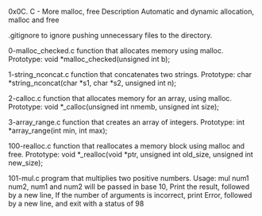 0x0C. C - More malloc, free
Description
Automatic and dynamic allocation, malloc and free

.gitignore to ignore pushing unnecessary files to the directory.

0-malloc_checked.c function that allocates memory using malloc. Prototype: void *malloc_checked(unsigned int b);

1-string_nconcat.c function that concatenates two strings. Prototype: char *string_nconcat(char *s1, char *s2, unsigned int n);

2-calloc.c function that allocates memory for an array, using malloc. Prototype: void *_calloc(unsigned int nmemb, unsigned int size);

3-array_range.c function that creates an array of integers. Prototype: int *array_range(int min, int max);

100-realloc.c function that reallocates a memory block using malloc and free. Prototype: void *_realloc(void *ptr, unsigned int old_size, unsigned int new_size);

101-mul.c program that multiplies two positive numbers. Usage: mul num1 num2, num1 and num2 will be passed in base 10, Print the result, followed by a new line, If the number of arguments is incorrect, print Error, followed by a new line, and exit with a status of 98
